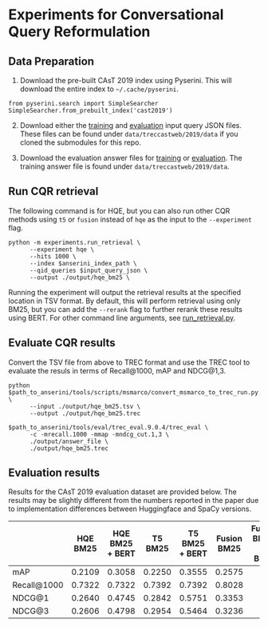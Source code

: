 # Experiments for Conversational Query Reformulation

## Data Preparation

1. Download the pre-built CAsT 2019 index using Pyserini. This will download the entire index to `~/.cache/pyserini`.

```
from pyserini.search import SimpleSearcher
SimpleSearcher.from_prebuilt_index('cast2019')
```

2. Download either the [training](https://github.com/daltonj/treccastweb/blob/master/2019/data/training/train_topics_v1.0.json) and [evaluation](https://github.com/daltonj/treccastweb/blob/master/2019/data/evaluation/evaluation_topics_v1.0.json) input query JSON files. These files can be found under `data/treccastweb/2019/data` if you cloned the submodules for this repo.

3. Download the evaluation answer files for [training](https://github.com/daltonj/treccastweb/blob/master/2019/data/training/train_topics_mod.qrel) or [evaluation](https://trec.nist.gov/data/cast/2019qrels.txt). The training answer file is found under `data/treccastweb/2019/data`.

## Run CQR retrieval

The following command is for HQE, but you can also run other CQR methods using `t5` or `fusion` instead of `hqe` as the input to the `--experiment` flag.

```shell=bash
python -m experiments.run_retrieval \
      --experiment hqe \
      --hits 1000 \
      --index $anserini_index_path \
      --qid_queries $input_query_json \
      --output ./output/hqe_bm25 \
```

Running the experiment will output the retrieval results at the specified location in TSV format. By default, this will perform retrieval using only BM25, but you can add the `--rerank` flag to further rerank these results using BERT. For other command line arguments, see [run_retrieval.py](experiments/run_retrieval.py).

## Evaluate CQR results

Convert the TSV file from above to TREC format and use the TREC tool to evaluate the resuls in terms of Recall@1000, mAP and NDCG@1,3.

```shell=bash
python $path_to_anserini/tools/scripts/msmarco/convert_msmarco_to_trec_run.py \
      --input ./output/hqe_bm25.tsv \
      --output ./output/hqe_bm25.trec

$path_to_anserini/tools/eval/trec_eval.9.0.4/trec_eval \
      -c -mrecall.1000 -mmap -mndcg_cut.1,3 \
      ./output/answer_file \
      ./output/hqe_bm25.trec
```

## Evaluation results

Results for the CAsT 2019 evaluation dataset are provided below. The results may be slightly different from the numbers reported in the paper due to implementation differences between Huggingface and SpaCy versions.

|             | HQE BM25 | HQE BM25 + BERT | T5 BM25 | T5 BM25 + BERT | Fusion BM25 | Fusion BM25 + BERT |
| ----------- | :------: | :-------------: | :-----: | :------------: | :---------: | :----------------: |
| mAP         |  0.2109  |     0.3058      | 0.2250  |     0.3555     |   0.2575    |                    |
| Recall@1000 |  0.7322  |     0.7322      | 0.7392  |     0.7392     |   0.8028    |                    |
| NDCG@1      |  0.2640  |     0.4745      | 0.2842  |     0.5751     |   0.3353    |                    |
| NDCG@3      |  0.2606  |     0.4798      | 0.2954  |     0.5464     |   0.3236    |                    |
